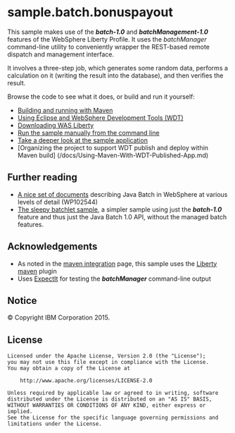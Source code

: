 # sample.batch.bonuspayout

This sample makes use of the ***batch-1.0*** and ***batchManagement-1.0*** features of the WebSphere Liberty Profile.
It uses the *batchManager* command-line utility to conveniently wrapper the REST-based remote dispatch and management interface.

It involves a three-step job, which generates some random data, performs a calculation on it (writing the result into the database), and then verifies the result.

Browse the code to see what it does, or build and run it yourself:

* [Building and running with Maven](/docs/Maven-integration.md)
* [Using Eclipse and WebSphere Development Tools (WDT)](/docs/Using-WDT.md)
* [Downloading WAS Liberty](/docs/Downloading-WAS-Liberty.md)
* [Run the sample manually from the command line](/docs/Running-manually-from-CLI.md)
* [Take a deeper look at the sample application](/docs/ApplicationDetails.md)
* [Organizing the project to support WDT publish and deploy within Maven build] (/docs/Using-Maven-With-WDT-Published-App.md)

## Further reading

* [A nice set of documents](https://www.ibm.com/support/techdocs/atsmastr.nsf/WebIndex/WP102544) describing Java Batch in WebSphere at various levels of detail (WP102544)
* [The sleepy batchlet sample](https://github.com/WASdev/sample.batch.sleepybatchlet), a simpler sample using just the ***batch-1.0*** feature and thus just the Java Batch 1.0 API, without the managed batch features.

## Acknowledgements

* As noted in the [maven integration](/docs/Maven-integration.md) page, this sample uses the [Liberty maven](https://github.com/WASdev/ci.maven) plugin
* Uses [ExpectIt](https://github.com/Alexey1Gavrilov/ExpectIt) for testing the ***batchManager*** command-line output

## Notice

© Copyright IBM Corporation 2015.

## License

```text
Licensed under the Apache License, Version 2.0 (the "License");
you may not use this file except in compliance with the License.
You may obtain a copy of the License at

    http://www.apache.org/licenses/LICENSE-2.0

Unless required by applicable law or agreed to in writing, software
distributed under the License is distributed on an "AS IS" BASIS,
WITHOUT WARRANTIES OR CONDITIONS OF ANY KIND, either express or implied.
See the License for the specific language governing permissions and
limitations under the License.
````
